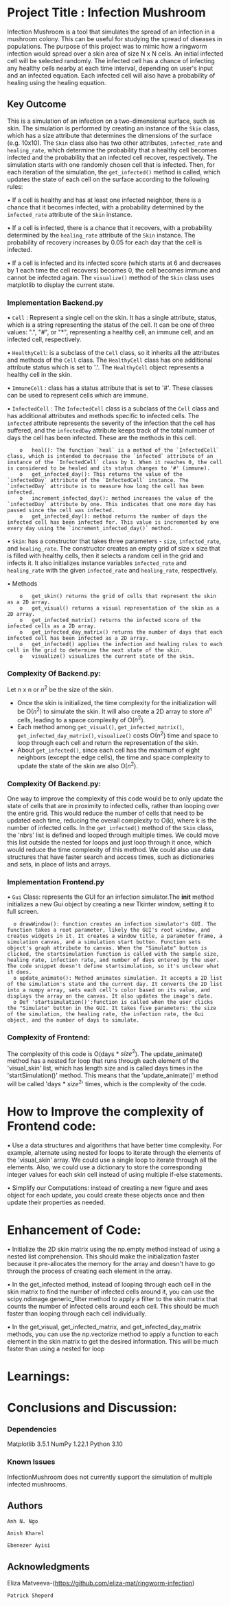 # Project Title : Infection Mushroom
Infection Mushroom is a tool that simulates the spread of an infection in a mushroom colony. This can be useful for studying the spread of diseases in populations. The purpose of this project was to mimic how a ringworm infection would spread over a skin area of size N x N cells. An initial infected cell will be selected randomly. The infected cell has a chance of infecting any healthy cells nearby at each time interval, depending on user's input and an infected equation. Each infected cell will also have a probability of healing using the healing equation.



## Key Outcome
This is a simulation of an infection on a two-dimensional surface, such as skin. The simulation is performed by creating an instance of the `Skin` class, which has a size attribute that determines the dimensions of the surface (e.g. 10x10). The `Skin` class also has two other attributes, `infected_rate` and `healing_rate`, which determine the probability that a healthy cell becomes infected and the probability that an infected cell recover, respectively. The simulation starts with one randomly chosen cell that is infected. Then, for each iteration of the simulation, the `get_infected()` method is called, which updates the state of each cell on the surface according to the following rules:

•	If a cell is healthy and has at least one infected neighbor, there is a chance that it becomes infected, with a probability determined by the `infected_rate` attribute of the `Skin` instance.

•	If a cell is infected, there is a chance that it recovers, with a probability determined by the `healing_rate` attribute of the `Skin` instance. The probability of recovery increases by 0.05 for each day that the cell is infected.

•	If a cell is infected and its infected score (which starts at 6 and decreases by 1 each time the cell recovers) becomes 0, the cell becomes immune and cannot be infected again.
 The `visualize()` method of the `Skin` class uses matplotlib to display the current state.
 
 
 
### Implementation Backend.py
•	`Cell` : Represent a single cell on the skin. It has a single attribute, status, which is a string representing the status of the cell. It can be one of three values: ".", "#", or "*", representing a healthy cell, an immune cell, and an infected cell, respectively. 

•	`HealthyCell`: is a subclass of the `Cell` class, so it inherits all the attributes and methods of the `Cell` class. The `HealthyCell` class has one additional attribute status which is set to '.'. The `HealthyCell` object represents a healthy cell in the skin.

•	`ImmuneCell` : class has a status attribute that is set to '#'. These classes can be used to represent cells which are immune.

•	`InfectedCell` : The `InfectedCell` class is a subclass of the `Cell` class and has additional attributes and methods specific to infected cells. The `infected` attribute represents the severity of the infection that the cell has suffered, and the `infectedDay` attribute keeps track of the total number of days the cell has been infected. These are the methods in this cell.

        o   heal(): The function `heal` is a method of the `InfectedCell` class, which is intended to decrease the `infected` attribute of an instance of the `InfectedCell` class by 1. When it reaches 0, the cell is considered to be healed and its status changes to '#' (immune).
        o   get_infected_day(): This returns the value of the `infectedDay` attribute of the `InfectedCell` instance. The `infectedDay` attribute is to measure how long the cell has been infected.
        o	increment_infected_day(): method increases the value of the `infectedDay` attribute by one. This indicates that one more day has passed since the cell was infected.
        o	get_infected_day(): method returns the number of days the infected cell has been infected for. This value is incremented by one every day using the `increment_infected_day()` method.
      
•	`Skin`: has a constructor that takes three parameters - `size`, `infected_rate`, and `healing_rate`. The constructor creates an empty grid of size x size that is filled with healthy cells, then it selects a random cell in the grid and infects it. It also initializes instance variables `infected_rate` and `healing_rate` with the given `infected_rate` and `healing_rate`, respectively.

•	Methods

        o   get_skin() returns the grid of cells that represent the skin as a 2D array.
        o	get_visual() returns a visual representation of the skin as a 2D array.
        o	get_infected_matrix() returns the infected score of the infected cells as a 2D array.
        o	get_infected_day_matrix() returns the number of days that each infected cell has been infected as a 2D array.
        o	get_infected() applies the infection and healing rules to each cell in the grid to determine the next state of the skin.
        o	visualize() visualizes the current state of the skin.

### Complexity Of Backend.py:
Let n x n or $n^2$ be the size of the skin.

- Once the skin is initialized, the time complexity for the initialization will be O($n^2$) to simulate the skin. It will also create a 2D array to store $n^n$ cells, leading to a space complexity of O($n^2$).
- Each method among `get_visual()`, `get_infected_matrix()`, `get_infected_day_matrix()`, `visualize()` costs O($n^2$) time and space to loop through each cell and return the representation of the skin. 
- About `get_infected()`, since each cell has the maximum of eight neighbors (except the edge cells), the time and space complexity to update the state of the skin are also O($n^2$).

### Complexity Of Backend.py:
One way to improve the complexity of this code would be to only update the state of cells that are in proximity to infected cells, rather than looping over the entire grid. This would reduce the number of cells that need to be updated each time, reducing the overall complexity to O(k), where k is the number of infected cells. 
In the `get_infected()` method of the `Skin` class, the 'nbrs' list is defined and looped through multiple times. We could move this list outside the nested for loops and just loop through it once, which would reduce the time complexity of this method. We could also use data structures that have faster search and access times, such as dictionaries and sets, in place of lists and arrays.



### Implementation Frontend.py
•	`Gui` Class: represents the GUI for an infection simulator.The __init__ method initializes a new Gui object by creating a new Tkinter window, setting it to full screen.

      o	drawWindow(): function creates an infection simulator's GUI. The function takes a root parameter, likely the GUI's root window, and creates widgets in it. It creates a window title, a parameter frame, a simulation canvas, and a simulation start button. Function sets object's graph attribute to canvas. When the "Simulate" button is clicked, the startsimulation function is called with the sample size, healing rate, infection rate, and number of days entered by the user. The code snippet doesn't define startsimulation, so it's unclear what it does.
      o	update_animate(): Method animates simulation. It accepts a 2D list of the simulation's state and the current day. It converts the 2D list into a numpy array, sets each cell's color based on its value, and displays the array on the canvas. It also updates the image's date.
      o	Def 'startsimulation()':function is called when the user clicks the "Simulate" button in the GUI. It takes five parameters: the size of the simulation, the healing rate, the infection rate, the Gui object, and the number of days to simulate.

### Complexity of Frontend:
The complexity of this code is O(days * $size^2$). The update_animate() method has a nested for loop that runs through each element of the 'visual_skin' list, which has length size and is called days times in the 'startSimulation()' method. This means that the 'update_animate()' method will be called 'days * $size^2$' times, which is the complexity of the code.

# How to Improve the complexity of Frontend code:
•	Use a data structures and algorithms that have better time complexity. For example, alternate using nested for loops to iterate through the elements of the 'visual_skin' array. We could use a single loop to iterate through all the elements. Also, we could use a dictionary to store the corresponding integer values for each skin cell instead of using multiple if-else statements.

•	Simplify our Computations: instead of creating a new figure and axes object for each update, you could create these objects once and then update their properties as needed.


# Enhancement of Code:

•	Initialize the 2D skin matrix using the np.empty method instead of using a nested list comprehension. This should make the initialization faster because it pre-allocates the memory for the array and doesn't have to go through the process of creating each element in the array.

•	In the get_infected method, instead of looping through each cell in the skin matrix to find the number of infected cells around it, you can use the scipy.ndimage.generic_filter method to apply a filter to the skin matrix that counts the number of infected cells around each cell. This should be much faster than looping through each cell individually.

•	In the get_visual, get_infected_matrix, and get_infected_day_matrix methods, you can use the np.vectorize method to apply a function to each element in the skin matrix to get the desired information. This will be much faster than using a nested for loop


# Learnings:



# Conclusions and Discussion:







### Dependencies
Matplotlib 3.5.1
NumPy 1.22.1
Python 3.10


### Known Issues
InfectionMushroom does not currently support the simulation of multiple infected mushrooms.

## Authors
```
Anh N. Ngo
```
```
Anish Kharel
```
```
Ebenezer Ayisi
```







## Acknowledgments
Eliza Matveeva-(https://github.com/eliza-mat/ringworm-infection)
```
Patrick Sheperd 
